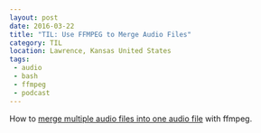 ```yaml
---
layout: post
date: 2016-03-22
title: "TIL: Use FFMPEG to Merge Audio Files"
category: TIL
location: Lawrence, Kansas United States
tags:
 - audio
 - bash
 - ffmpeg
 - podcast
---
```


How to [merge multiple audio files into one audio file](https://trac.ffmpeg.org/wiki/Concatenate) with ffmpeg.
